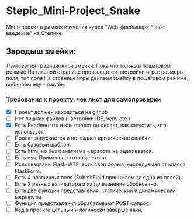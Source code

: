# Stepic_Mini-Project_Snake
Мини проект в рамках изучения курса "Web-фреймворк Flask: введение" на Степике

## Зародыш змейки:
Лайтверсия традиционной змейки. Пока что только в пошаговом режиме
На главной странице производится настройки игры: размеры поля, тип поля
На странице игры двигаем змейку в пошаговом режиме, собираем еду - растём


### Требования к проекту, чек лист для самопроверки
- [x] Проект должен находиться на github 
- [ ] Нет лишних файлов (настройки IDE, venv etc.)
- [x] Есть Readme: что и как проект он делает, как запустить, что использует.
- [ ] Проект запускается и не выдает критические ошибки.
- [ ] Есть базовый шаблон.
- [ ] Есть html, но без фанатизма - красота не оценивается.
- [ ] Есть css. Применены готовые стили.
- [ ] Использованы Flask-WTF, есть своя форма, наследуемая от класса FlaskForm.
- [ ] Есть 4 различных поля (SubmitField принимаем за одно из полей).
- [ ] Есть 2 разных валидатора и их применение обосновано.
- [ ] Есть две функции представления: статический и динамический маршруты.
- [ ] Функция представления обрабатывают POST-запрос.
- [ ] Код в проекте цельный и логически завершенный.